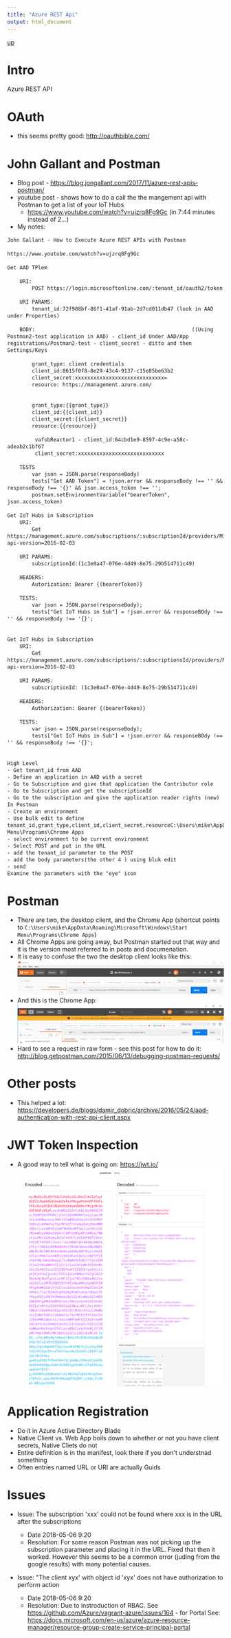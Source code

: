 ```yaml
---
title: "Azure REST Api"
output: html_document
---
```

[up](https://mikewise2718.github.io/markdowndocs/)

# Intro
Azure REST API


# OAuth
* this seems pretty good: http://oauthbible.com/ 

# John Gallant and Postman
* Blog post - https://blog.jongallant.com/2017/11/azure-rest-apis-postman/
* youtube post - shows how to do a call the the mangement api with Postman to get a list of your IoT Hubs
    * https://www.youtube.com/watch?v=ujzrq8Fg9Gc (in 7:44 minutes instead of 2...)
* My notes:
```
John Gallant - How to Execute Azure REST APIs with Postman

https://www.youtube.com/watch?v=ujzrq8Fg9Gc

Get AAD TPlem

	URI:
		POST https://login.microsoftonline.com/:tenant_id/oauth2/token
		
	URI PARAMS:
		tenant_id:72f988bf-86f1-41af-91ab-2d7cd011db47 (look in AAD under Properties)
		
	BODY:                                                   ((Using Postman2-test application in AAD) - client_id Under AAD/App registrations/Postman2-test - client_secret - ditto and then Settings/Keys
	
		grant_type: client credentials 
		client_id:8615f0f8-8e29-43c4-9137-c15e85be63b2  
		client_secret:xxxxxxxxxxxxxxxxxxxxxxxxxxxxx= 
		resource: https://management.azure.com/
        

		grant_type:{{grant_type}}
        client_id:{{client_id}}
        client_secret:{{client_secret}}
        resource:{{resource}}
         
         vafsbReactor1 - client_id:64cbd1e9-8597-4c9e-a58c-adeab2c1bf67
         client_secret:xxxxxxxxxxxxxxxxxxxxxxxxxxxx
		
	TESTS
		var json = JSON.parse(responseBody)
		tests["Get AAD Token"] = !json.error && responseBody !== '' && responseBody !== '{}' && json.access_token !== '';
		postman.setEnvironmentVariable("bearerToken", json.access_token)
		
Get IoT Hubs in Subscription
	URI: 
		Get https://management.azure.com/subscriptions/:subscriptionId/providers/Microsoft.Devices/IotHubs?api-version=2016-02-03
		
	URI PARAMS:
		subscriptionId:(1c3e0a47-076e-4d49-8e75-29b514711c49)
		
	HEADERS:
		Autorization: Bearer {(bearerToken)}
		
	TESTS:
		var json = JSON.parse(responseBody);
		tests["Get IoT Hubs in Sub"] = !json.error && responseBOdy !== '' && responseBody !== '{}';
		
		
Get IoT Hubs in Subscription 
	URI: 
		Get https://management.azure.com/subscriptions/:subscriptionsId/providers/Microsoft.Devices/IotHubs?api-version=2016-02-03
		
	URI PARAMS:
		subscriptionId: (1c3e0a47-076e-4d49-8e75-29b514711c49)
		
	HEADERS:
		Authorization: Bearer {(bearerToken)}
		
	TESTS:
		var json = JSON.parse(responseBody);
		tests["Get IoT Hubs in Sub"] = !json.error && responseBOdy !== '' && responseBody !== '{}';
		
		
High Level
- Get tenant_id from AAD
- Define an application in AAD with a secret
- Go to Subscription and give that application the Contributor role
- Go to Subscription and get the subscriptionId
- Go to the subscription and give the application reader rights (new)
In Postman
- Create an environment
- Use bulk edit to define tenant_id,grant_type,client_id,client_secret,resourceC:\Users\mike\AppData\Roaming\Microsoft\Windows\Start Menu\Programs\Chrome Apps
- select environment to be current environment
- Select POST and put in the URL
- add the tenant_id parameter to the POST
- add the body parameters(the other 4 ) using bluk edit
- send
Examine the parameters with the "eye" icon
```


# Postman
* There are two, the desktop client, and the Chrome App (shortcut points to `C:\Users\mike\AppData\Roaming\Microsoft\Windows\Start Menu\Programs\Chrome Apps`)
* All Chrome Apps are going away, but Postman started out that way and it is the version most referred to in posts and documenation.
* It is easy to confuse the two the desktop client looks like this:<br>
![Desktop](PostmanDesktop.png)
* And this is the Chrome App:<br>
![ChromeApp](PostmanChromeApp.png)
* Hard to see a request in raw form - see this post for how to do it: http://blog.getpostman.com/2015/06/13/debugging-postman-requests/ 


# Other posts
* This helped a lot: https://developers.de/blogs/damir_dobric/archive/2016/05/24/aad-authentication-with-rest-api-client.aspx 

# JWT Token Inspection
* A good way to tell what is going on: https://jwt.io/<br>
![jwt inspections](jwtinspection.png)


# Application Registration
* Do it in Azure Active Directory Blade
* Native Client vs. Web App boils down to whether or not you have client secrets, Native Cliets do not
* Entire definition is in the manifest, look there if you don't understnad something
* Often entries named URL or URI are actually Guids



# Issues

 - Issue: The subscription 'xxx' could not be found where xxx is in the URL after the subscriptions
   - Date 2018-05-06 9:20
   - Resolution: For some reason Postman was not picking up the subscription parameter and placing it in the URL. Fixed that then it worked. However this seems to be a common error (juding from the google results) with many potential causes.


- Issue: "The client xyx' with object id 'xyx' does not have authorization to perform action
   - Date 2018-05-06 9:20
   - Resolution: Due to instroduction of RBAC. See https://github.com/Azure/vagrant-azure/issues/164 - for Portal See: https://docs.microsoft.com/en-us/azure/azure-resource-manager/resource-group-create-service-principal-portal 
  

